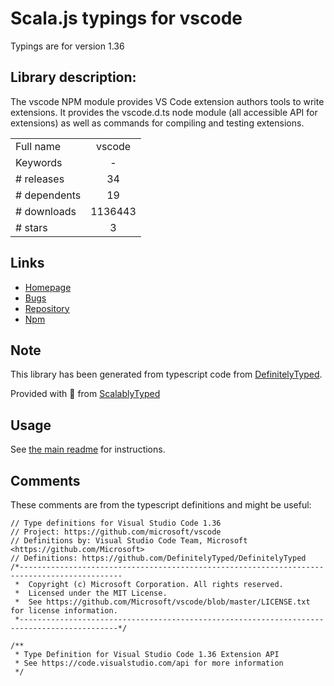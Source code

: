 
# Scala.js typings for vscode

Typings are for version 1.36

## Library description:
The vscode NPM module provides VS Code extension authors tools to write extensions. It provides the vscode.d.ts node module (all accessible API for extensions) as well as commands for compiling and testing extensions.

|                    |                 |
| ------------------ | :-------------: |
| Full name          | vscode |
| Keywords           | - |
| # releases         | 34 |
| # dependents       | 19 |
| # downloads        | 1136443 |
| # stars            | 3 |

## Links
- [Homepage](https://github.com/Microsoft/vscode#readme)
- [Bugs](https://github.com/Microsoft/vscode-extension-vscode/issues)
- [Repository](https://github.com/Microsoft/vscode)
- [Npm](https://www.npmjs.com/package/vscode)
    


## Note
This library has been generated from typescript code from [DefinitelyTyped](https://definitelytyped.org).

Provided with :purple_heart: from [ScalablyTyped](https://github.com/oyvindberg/ScalablyTyped)

## Usage
See [the main readme](../../readme.md) for instructions.

## Comments

These comments are from the typescript definitions and might be useful:
```
// Type definitions for Visual Studio Code 1.36
// Project: https://github.com/microsoft/vscode
// Definitions by: Visual Studio Code Team, Microsoft <https://github.com/Microsoft>
// Definitions: https://github.com/DefinitelyTyped/DefinitelyTyped
/*---------------------------------------------------------------------------------------------
 *  Copyright (c) Microsoft Corporation. All rights reserved.
 *  Licensed under the MIT License.
 *  See https://github.com/Microsoft/vscode/blob/master/LICENSE.txt for license information.
 *--------------------------------------------------------------------------------------------*/

/**
 * Type Definition for Visual Studio Code 1.36 Extension API
 * See https://code.visualstudio.com/api for more information
 */


```

